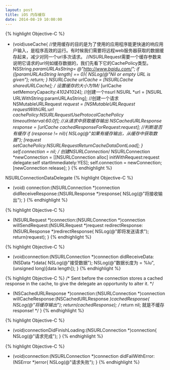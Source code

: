 ```yaml
---
layout: post
title: iOS 内存缓存
date: 2014-08-19 10:00:00
---
```


{% highlight Objective-C %}
- (void)useCache{
    //使用缓存的目的是为了使用的应用程序能更快速的响应用户输入，是程序高效的运行。有时候我们需要将远程web服务器获取的数据缓存起来，减少对同一个url多次请求。
    //NSURLRequest需要一个缓存参数来说明它请求的url何如缓存数据的，我们先看下它的CachePolicy类型。
    NSString *paramURLAsString= @"http://www.baidu.com/";
    if ([paramURLAsString length] == 0){
        NSLog(@"Nil or empty URL is given");
        return;
    }
    NSURLCache *urlCache = [NSURLCache sharedURLCache];
    /* 设置缓存的大小为1M*/
    [urlCache setMemoryCapacity:4*1024*1024];
    //创建一个nsurl
    NSURL *url = [NSURL URLWithString:paramURLAsString];
    //创建一个请求
    NSMutableURLRequest *request = [NSMutableURLRequest requestWithURL:url
                                                           cachePolicy:NSURLRequestUseProtocolCachePolicy
                                                       timeoutInterval:60.0f];
	//从请求中获取缓存输出
    NSCachedURLResponse *response = [urlCache cachedResponseForRequest:request];
    //判断是否有缓存
    if (response != nil){
        NSLog(@"如果有缓存输出，从缓存中获取数据");
        [request setCachePolicy:NSURLRequestReturnCacheDataDontLoad];
    }
    self.connection = nil;
    /* 创建NSURLConnection*/
    NSURLConnection *newConnection = [[NSURLConnection alloc] initWithRequest:request
                                                                     delegate:self
                                                             startImmediately:YES];
    self.connection = newConnection;
    [newConnection release];
}
{% endhighlight %}

NSURLConnectionDataDelegate
{% highlight Objective-C %}
- (void)  connection:(NSURLConnection *)connection
  didReceiveResponse:(NSURLResponse *)response{
    NSLog(@"将接收输出");
}
{% endhighlight %}

{% highlight Objective-C %}
- (NSURLRequest *)connection:(NSURLConnection *)connection
             willSendRequest:(NSURLRequest *)request
            redirectResponse:(NSURLResponse *)redirectResponse{
    NSLog(@"即将发送请求");
    return(request);
}
{% endhighlight %}

{% highlight Objective-C %}
- (void)connection:(NSURLConnection *)connection
    didReceiveData:(NSData *)data{
    NSLog(@"接受数据");
    NSLog(@"数据长度为 = %lu", (unsigned long)[data length]);
}
{% endhighlight %}

{% highlight Objective-C %}
/*
 Sent before the connection stores a cached response in the cache, to give the delegate an opportunity to alter it.
 */
- (NSCachedURLResponse *)connection:(NSURLConnection *)connection
                  willCacheResponse:(NSCachedURLResponse *)cachedResponse{    
    NSLog(@"将缓存输出");
    return(cachedResponse);
    /*
     return nil;
     就是不缓存 response!
     */
}
{% endhighlight %}

{% highlight Objective-C %}
- (void)connectionDidFinishLoading:(NSURLConnection *)connection{
    NSLog(@"请求完成");
}
{% endhighlight %}

{% highlight Objective-C %}
- (void)connection:(NSURLConnection *)connection
  didFailWithError:(NSError *)error{
   NSLog(@"请求失败");
}
{% endhighlight %}